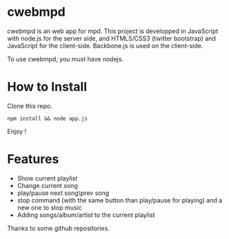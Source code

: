 cwebmpd
=======

*cwebmpd* is an web app for mpd.
This project is developped in JavaScript with node.js for the server side, and HTML5/CSS3 (twitter bootstrap) and JavaScript for the client-side.
Backbone.js is used on the client-side.

To use cwebmpd, you must have nodejs. 

# How to Install 

Clone this repo.

```npm install && node app.js``` 

Enjoy !

# Features

- Show current playlist
- Change current song
- play/pause next song\prev song
- stop command (with the same button than play/pause for playing) and a new one to stop music 
- Adding songs/album/artist to the current playlist


Thanks to some github repositories.
